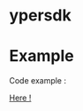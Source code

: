 # ypersdk

# Example

Code example :

[Here !](https://github.com/yperteam/ypersdk-php/blob/master/examples/connexionYperSdk.php)

